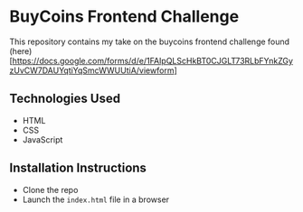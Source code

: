 # BuyCoins Frontend Challenge

This repository contains my take on the buycoins frontend challenge found (here)[https://docs.google.com/forms/d/e/1FAIpQLScHkBT0CJGLT73RLbFYnkZGyzUvCW7DAUYqtiYqSmcWWUUtiA/viewform]

## Technologies Used

- HTML
- CSS
- JavaScript

## Installation Instructions

- Clone the repo
- Launch the `index.html` file in a browser
